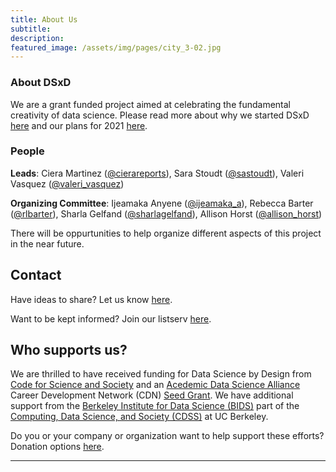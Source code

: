 ```yaml
---
title: About Us
subtitle: 
description: 
featured_image: /assets/img/pages/city_3-02.jpg
---
```


### About DSxD

We are a grant funded project aimed at celebrating the fundamental creativity of data science. Please read more about why we started DSxD [here](http://127.0.0.1:4000/blog/dsxd-announce) and our plans for 2021 [here](../blog/dsxd-overview). 

### People

**Leads**: Ciera Martinez ([@cierareports](https://twitter.com/CieraReports)), Sara Stoudt ([@sastoudt](https://twitter.com/sastoudt)), Valeri Vasquez ([@valeri_vasquez](https://twitter.com/valeri_vasquez))

**Organizing Committee**: Ijeamaka Anyene ([@ijeamaka_a](https://twitter.com/ijeamaka_a)), Rebecca Barter ([@rlbarter](https://twitter.com/rlbarter)), Sharla Gelfand ([@sharlagelfand](https://twitter.com/sharlagelfand)), Allison Horst ([@allison_horst](https://twitter.com/allison_horst))

There will be oppurtunities to help organize different aspects of this project in the near future. 

## Contact

Have ideas to share? Let us know [here](https://docs.google.com/forms/d/e/1FAIpQLSdprP0oGESh9bMnL9WSQZqSKAwcNHOT0z2Gjljz23U-2okJhA/viewform).

Want to be kept informed? Join our listserv [here](https://groups.google.com/u/0/g/datasciencebydesign?pli=1).

## Who supports us?

We are thrilled to have received funding for Data Science by Design from [Code for Science and Society](https://codeforscience.org/) and an [Acedemic Data Science Alliance](https://academicdatascience.org/) Career Development Network (CDN) [Seed Grant](https://academicdatascience.org/cdn/seed-grants). We have additional support from the [Berkeley Institute for Data Science (BIDS)](https://bids.berkeley.edu/) part of the [Computing, Data Science, and Society (CDSS)](https://data.berkeley.edu/) at UC Berkeley.

Do you or your company or organization want to help support these efforts? Donation options [here](https://opencollective.com/data-science-by-design).


<!-- {% include components/teams/team-carousel-1.html %}
 -->
---

<!-- {% include components/teams/team-carousel-2.html %} -->

<!-- ---
```components/teams/team-carousel-3.html ```
{% include components/teams/team-carousel-3.html %}

---
```components/teams/team-carousel-4.html ```
{% include components/teams/team-carousel-4.html %}

---
```components/teams/team-carousel-5.html ```
{% include components/teams/team-carousel-5.html %} -->